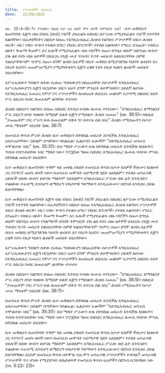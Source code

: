 ```yaml
---
title:  ሥጦታዎችና መንፈሱ
date:   22/09/2025
---
```


`ዘጸ. 35:4–36:7ን ያንብቡ። በዚህ ቦታ ዛሬ ለእኛ ምን ወሳኝ ትምህርት አለ?
`
ቤተ መቅደሱን ለመገንባት እጅግ ብዙ የከበሩ (ውድ) ነገሮች ያስፈልጉ ስለነበር ለሥራው የሚያስፈልጉ ነገሮች የተገኙት ከልባቸው፣ በፈቃደኝነትና በደስታ ከሰጡ የእግዚአብሔር ሕዝብ የልግስና ሥጦታዎች ነበር። ሕዝቡ ወርቅ፣ ብር፣ ነሃስ፣ ቀጭን የተልባ እግር፣ የከበሩ ድንጋዮች፣ የተለዩ አልባሳት፣ የግራር እንጨት፣ የወይራ ዘይት፣ ቅመማ ቅመም፣ እና ሌሎች የሚያስፈልጉ ብዙ ነገሮችን ሰጡ። ድንኳኑ ወይም በድንኳኑ ውስጥ ያሉ ልዩ የሆኑ ብዙ ዕቃዎች በእነርሱ የእጅ ሙያ ጥበብና ትጋት መሰራት ስለነበረባቸው ሰዎቹ ጉልበታቸውንም ጭምር ሰጡ። ደግሞ ልብስ ሰፊዎች በቤተ መቅደስ ለሚያገለግሉ ካህናት ልብስን እና የደረት ኪስንና መጠምጠሚያን የሚያካትቱትን እጅግ ረቂቅ የሆኑ የሊቀ ካህኑን ልብሶች መስፋት ነበረባቸው።

እሥራኤላውን ግብጽን ለቀው ሲወጡ ግብጻውያን በሰጡአቸው ስጦታዎች እግዚአብሔር እሥራኤላውያንን እጅግ ባርኳቸው ነበር። አሁን ደግሞ ምህረት ለተሞላበትና ኃይለኛ ለሆነው የእግዚአብሔር አመራር የምሥጋና ሥጦታዎችን ለመስጠት ለእነርሱ መልካም አጋጣሚ ስለነበር ይህን ሥራ ለእርሱ ክብር ለመፈጸም ልባቸው ተነሳሳ።

ሕዝቡ በደስታና በልግስና ይሰጡ ስለነበር እንዲህ ተብሎ ለሙሴ ተነገረው፡- "እግዚአብሔር ለማገልገያ ሥራ ይደረግ ዘንድ ላዘዘው ከሚበቃ ይልቅ እጅግ የሚበልጥ ሕዝቡ አመጡ" (ዘጸ. 36:5)። ስለዚህ "ያመጡትም ነገር ሥራን ሁሉ ለመፈጸም በቅቶ ገና ይተርፍ ስለ ነበረ" ሕዝቡ የሚሰጡትን ስጦታ ሙሴ ማስቆም ነበረበት (ዘጸ. 36:7)

በመንፈስ ቅዱስ ምሪት ሕዝቡ ቤተ መቅደሱን በትክክል መስራት እንዲችሉ እግዚአብሔር አስታጠቃቸው፣ ኃይልም ሰጣቸው። ባስልኤል፣ ኤልያብና ሌሎችም "በእግዚአብሔር መንፈስ ተሞልተው ነበር" (ዘጸ. 35:31)፣ ይህ ማለት ሥራውን ሁሉ በትክክል መስራት እንዲችሉ ክህሎትና ጥበብ ተሰጥቶአቸው ነበር ማለት ነው። ፕሮጀክቱ ግዙፍ ስለነበር እግዚአብሔር ለሙሴ ባሳየው ምሳሌ በትክክል መሰራት ነበረበት።

ቤተ መቅደሱን ለመገንባት ጥቅም ላይ መዋል ያለበት የመንፈስ ቅዱስ ስጦታ ከሰዎች ችሎታና ክህሎት ጋር የተገናኘ መሆኑ ወሳኝ ነው። በመንፈስ መሞላት አስማታዊ ሂደት አይደለም፣ የተለዩ መንፈሳዊ ኃይሎች በሰው ውስጥ ይሆናሉ ማለትም አይደለም። እግዚአብሔር ሥራው ወደ ፊት እንዲሄድና ተልዕኮው ተፈጻሚ እንዲሆን ለማድረግ ተከታዮቹ ዓላማውን እንዲፈጽሙና በደንብ እንዲሰሩ ኃይል ይሰጣቸዋል።

ቤተ መቅደሱን ለመገንባት እጅግ ብዙ የከበሩ (ውድ) ነገሮች ያስፈልጉ ስለነበር ለሥራው የሚያስፈልጉ ነገሮች የተገኙት ከልባቸው፣ በፈቃደኝነትና በደስታ ከሰጡ የእግዚአብሔር ሕዝብ የልግስና ሥጦታዎች ነበር። ሕዝቡ ወርቅ፣ ብር፣ ነሃስ፣ ቀጭን የተልባ እግር፣ የከበሩ ድንጋዮች፣ የተለዩ አልባሳት፣ የግራር እንጨት፣ የወይራ ዘይት፣ ቅመማ ቅመም፣ እና ሌሎች የሚያስፈልጉ ብዙ ነገሮችን ሰጡ። ድንኳኑ ወይም በድንኳኑ ውስጥ የጎልማሶች ሰንበት ትምህርት ያሉ ልዩ የሆኑ ብዙ ዕቃዎች በእነርሱ የእጅ ሙያ ጥበብና ትጋት መሰራት ስለነበረባቸው ሰዎቹ ጉልበታቸውንም ጭምር ሰጡ። ደግሞ ልብስ ሰፊዎች በቤተ መቅደስ ለሚያገለግሉ ካህናት ልብስን እና የደረት ኪስንና መጠምጠሚያን የሚያካትቱትን እጅግ ረቂቅ የሆኑ የሊቀ ካህኑን ልብሶች መስፋት ነበረባቸው።

እሥራኤላውን ግብጽን ለቀው ሲወጡ ግብጻውያን በሰጡአቸው ስጦታዎች እግዚአብሔር እሥራኤላውያንን እጅግ ባርኳቸው ነበር። አሁን ደግሞ ምህረት ለተሞላበትና ኃይለኛ ለሆነው የእግዚአብሔር አመራር የምሥጋና ሥጦታዎችን ለመስጠት ለእነርሱ መልካም አጋጣሚ ስለነበር ይህን ሥራ ለእርሱ ክብር ለመፈጸም ልባቸው ተነሳሳ።

ሕዝቡ በደስታና በልግስና ይሰጡ ስለነበር እንዲህ ተብሎ ለሙሴ ተነገረው፡- “እግዚአብሔር ለማገልገያ ሥራ ይደረግ ዘንድ ላዘዘው ከሚበቃ ይልቅ እጅግ የሚበልጥ ሕዝቡ አመጡ” (ዘጸ. 36:5)። ስለዚህ “ያመጡትም ነገር ሥራን ሁሉ ለመፈጸም በቅቶ ገና ይተርፍ ስለ ነበረ” ሕዝቡ የሚሰጡትን ስጦታ ሙሴ ማስቆም ነበረበት (ዘጸ. 36:7)።

በመንፈስ ቅዱስ ምሪት ሕዝቡ ቤተ መቅደሱን በትክክል መስራት እንዲችሉ እግዚአብሔር አስታጠቃቸው፣ ኃይልም ሰጣቸው። ባስልኤል፣ ኤልያብና ሌሎችም “በእግዚአብሔር መንፈስ ተሞልተው ነበር” (ዘጸ. 35:31)፣ ይህ ማለት ሥራውን ሁሉ በትክክል መስራት እንዲችሉ ክህሎትና ጥበብ ተሰጥቶአቸው ነበር ማለት ነው። ፕሮጀክቱ ግዙፍ ስለነበር እግዚአብሔር ለሙሴ ባሳየው ምሳሌ በትክክል መሰራት ነበረበት።

ቤተ መቅደሱን ለመገንባት ጥቅም ላይ መዋል ያለበት የመንፈስ ቅዱስ ስጦታ ከሰዎች ችሎታና ክህሎት ጋር የተገናኘ መሆኑ ወሳኝ ነው። በመንፈስ መሞላት አስማታዊ ሂደት አይደለም፣ የተለዩ መንፈሳዊ ኃይሎች በሰው ውስጥ ይሆናሉ ማለትም አይደለም። እግዚአብሔር ሥራው ወደ ፊት እንዲሄድና ተልዕኮው ተፈጻሚ እንዲሆን ለማድረግ ተከታዮቹ ዓላማውን እንዲፈጽሙና በደንብ እንዲሰሩ ኃይል ይሰጣቸዋል። እርስዎ በመንፈስ ቅዱስ በተሞሉ ጊዜ ምን መንፈሳዊ ሥጦታዎችን ተቀበሉ? መንፈሳዊ ሥጦታዎች ጥሩ ሆነው የሚያድጉት በሕይወትዎ የመንፈስ ቅዱስ ፍሬዎችን በደንብ ሲንከባከቡ ነው (ገላ. 5:22፣ 23)።